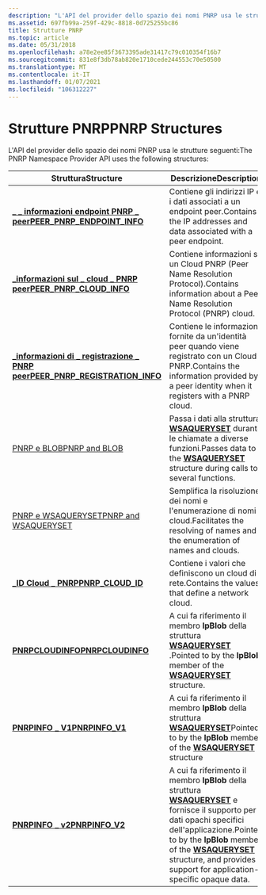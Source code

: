 ```yaml
---
description: "L'API del provider dello spazio dei nomi PNRP usa le strutture seguenti:"
ms.assetid: 697fb99a-259f-429c-8818-0d725255bc86
title: Strutture PNRP
ms.topic: article
ms.date: 05/31/2018
ms.openlocfilehash: a78e2ee85f3673395ade31417c79c010354f16b7
ms.sourcegitcommit: 831e8f3db78ab820e1710cede244553c70e50500
ms.translationtype: MT
ms.contentlocale: it-IT
ms.lasthandoff: 01/07/2021
ms.locfileid: "106312227"
---
```

# <a name="pnrp-structures"></a><span data-ttu-id="ff2fd-103">Strutture PNRP</span><span class="sxs-lookup"><span data-stu-id="ff2fd-103">PNRP Structures</span></span>

<span data-ttu-id="ff2fd-104">L'API del provider dello spazio dei nomi PNRP usa le strutture seguenti:</span><span class="sxs-lookup"><span data-stu-id="ff2fd-104">The PNRP Namespace Provider API uses the following structures:</span></span>



| <span data-ttu-id="ff2fd-105">Struttura</span><span class="sxs-lookup"><span data-stu-id="ff2fd-105">Structure</span></span>                                                             | <span data-ttu-id="ff2fd-106">Descrizione</span><span class="sxs-lookup"><span data-stu-id="ff2fd-106">Description</span></span>                                                                                                                                                         |
|-----------------------------------------------------------------------|---------------------------------------------------------------------------------------------------------------------------------------------------------------------|
| [<span data-ttu-id="ff2fd-107">**\_ \_ informazioni endpoint PNRP \_ peer**</span><span class="sxs-lookup"><span data-stu-id="ff2fd-107">**PEER\_PNRP\_ENDPOINT\_INFO**</span></span>](/windows/desktop/api/P2P/ns-p2p-peer_pnrp_endpoint_info)         | <span data-ttu-id="ff2fd-108">Contiene gli indirizzi IP e i dati associati a un endpoint peer.</span><span class="sxs-lookup"><span data-stu-id="ff2fd-108">Contains the IP addresses and data associated with a peer endpoint.</span></span>                                                                                                 |
| [<span data-ttu-id="ff2fd-109">**\_informazioni sul \_ cloud \_ PNRP peer**</span><span class="sxs-lookup"><span data-stu-id="ff2fd-109">**PEER\_PNRP\_CLOUD\_INFO**</span></span>](/windows/desktop/api/P2P/ns-p2p-peer_pnrp_cloud_info)               | <span data-ttu-id="ff2fd-110">Contiene informazioni su un Cloud PNRP (Peer Name Resolution Protocol).</span><span class="sxs-lookup"><span data-stu-id="ff2fd-110">Contains information about a Peer Name Resolution Protocol (PNRP) cloud.</span></span>                                                                                            |
| [<span data-ttu-id="ff2fd-111">**\_informazioni di \_ registrazione \_ PNRP peer**</span><span class="sxs-lookup"><span data-stu-id="ff2fd-111">**PEER\_PNRP\_REGISTRATION\_INFO**</span></span>](/windows/desktop/api/P2P/ns-p2p-peer_pnrp_registration_info) | <span data-ttu-id="ff2fd-112">Contiene le informazioni fornite da un'identità peer quando viene registrato con un Cloud PNRP.</span><span class="sxs-lookup"><span data-stu-id="ff2fd-112">Contains the information provided by a peer identity when it registers with a PNRP cloud.</span></span>                                                                           |
| [<span data-ttu-id="ff2fd-113">PNRP e BLOB</span><span class="sxs-lookup"><span data-stu-id="ff2fd-113">PNRP and BLOB</span></span>](pnrp-and-blob.md)                                    | <span data-ttu-id="ff2fd-114">Passa i dati alla struttura [**WSAQUERYSET**](winsock-nsp-reference-links.md) durante le chiamate a diverse funzioni.</span><span class="sxs-lookup"><span data-stu-id="ff2fd-114">Passes data to the [**WSAQUERYSET**](winsock-nsp-reference-links.md) structure during calls to several functions.</span></span>                                                  |
| [<span data-ttu-id="ff2fd-115">PNRP e WSAQUERYSET</span><span class="sxs-lookup"><span data-stu-id="ff2fd-115">PNRP and WSAQUERYSET</span></span>](pnrp-and-wsaqueryset.md)                      | <span data-ttu-id="ff2fd-116">Semplifica la risoluzione dei nomi e l'enumerazione di nomi e cloud.</span><span class="sxs-lookup"><span data-stu-id="ff2fd-116">Facilitates the resolving of names and the enumeration of names and clouds.</span></span>                                                                                         |
| [<span data-ttu-id="ff2fd-117">**\_ID Cloud \_ PNRP**</span><span class="sxs-lookup"><span data-stu-id="ff2fd-117">**PNRP\_CLOUD\_ID**</span></span>](/windows/desktop/api/Pnrpdef/ns-pnrpdef-pnrp_cloud_id)                              | <span data-ttu-id="ff2fd-118">Contiene i valori che definiscono un cloud di rete.</span><span class="sxs-lookup"><span data-stu-id="ff2fd-118">Contains the values that define a network cloud.</span></span>                                                                                                                    |
| [<span data-ttu-id="ff2fd-119">**PNRPCLOUDINFO**</span><span class="sxs-lookup"><span data-stu-id="ff2fd-119">**PNRPCLOUDINFO**</span></span>](/windows/desktop/api/Pnrpns/ns-pnrpns-pnrpcloudinfo)                                | <span data-ttu-id="ff2fd-120">A cui fa riferimento il membro **lpBlob** della struttura [**WSAQUERYSET**](winsock-nsp-reference-links.md) .</span><span class="sxs-lookup"><span data-stu-id="ff2fd-120">Pointed to by the **lpBlob** member of the [**WSAQUERYSET**](winsock-nsp-reference-links.md) structure.</span></span>                                                            |
| [<span data-ttu-id="ff2fd-121">**PNRPINFO \_ V1**</span><span class="sxs-lookup"><span data-stu-id="ff2fd-121">**PNRPINFO\_V1**</span></span>](/windows/desktop/api/Pnrpns/ns-pnrpns-pnrpinfo_v1)                                      | <span data-ttu-id="ff2fd-122">A cui fa riferimento il membro **lpBlob** della struttura [**WSAQUERYSET**](winsock-nsp-reference-links.md)</span><span class="sxs-lookup"><span data-stu-id="ff2fd-122">Pointed to by the **lpBlob** member of the [**WSAQUERYSET**](winsock-nsp-reference-links.md) structure</span></span>                                                             |
| <span data-ttu-id="ff2fd-123">[**PNRPINFO \_ v2**](/previous-versions/windows/desktop/legacy/aa371671(v=vs.85))</span><span class="sxs-lookup"><span data-stu-id="ff2fd-123">[**PNRPINFO\_V2**](/previous-versions/windows/desktop/legacy/aa371671(v=vs.85))</span></span>                                   | <span data-ttu-id="ff2fd-124">A cui fa riferimento il membro **lpBlob** della struttura [**WSAQUERYSET**](winsock-nsp-reference-links.md) e fornisce il supporto per i dati opachi specifici dell'applicazione.</span><span class="sxs-lookup"><span data-stu-id="ff2fd-124">Pointed to by the **lpBlob** member of the [**WSAQUERYSET**](winsock-nsp-reference-links.md) structure, and provides support for application-specific opaque data.</span></span> |



 

 

 
